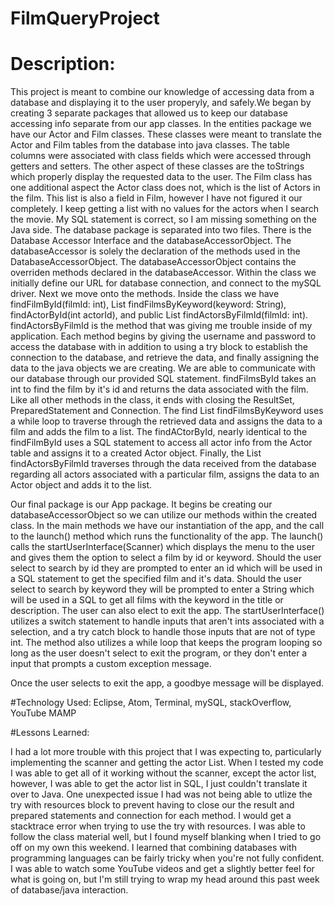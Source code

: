 # FilmQueryProject

# Description:
This project is meant to combine our knowledge of accessing data from a database 
and displaying it to the user properyly, and safely.We began by creating 3 separate 
packages that allowed us to keep our database accessing info separate from our app
 classes. In the entities package we have our Actor and Film classes. These classes
 were meant to translate the Actor and Film tables from the database into java classes.
 The table columns were associated with class fields which were accessed through getters
 and setters. The other aspect of these classes are the toStrings which properly display 
 the requested data to the user. The Film class has one additional aspect the Actor class 
 does not, which is the list of Actors in the film. This list is also a field in Film, however
 I have not figured it our completely. I keep getting a list with no values for the actors when
 I search the movie. My SQL statement is correct, so I am missing something on the Java side. 
 The database package is separated into two files. There is the Database Accessor Interface
 and the databaseAccessorObject. The databaseAccessor is solely the declaration of the 
 methods used in the DatabaseAccessorObject. The databaseAccessorObject contains the overriden
 methods declared in the databaseAccessor. Within the class we initially define our URL
 for database connection, and  connect to the mySQL driver. Next we move onto the methods. Inside
 the class we have findFilmById(filmId: int), List<Film> findFilmsByKeyword(keyword: String), 
 findActorById(int actorId), and public List<Actor> findActorsByFilmId(filmId: int). findActorsByFilmId
 is the method that was giving me trouble inside of my application.
 Each method begins by giving the username and password to access the database with in addition
 to using a try block to establish the connection to the database, and retrieve the data, and finally
 assigning the data to the java objects we are creating. We are able to communicate with our database
 through our provided SQL statement. findFilmsById takes an int to find the film by
 it's id and returns the data associated with the film. Like all other methods in the class, it ends with 
 closing the ResultSet, PreparedStatement and Connection. The find List<Film> findFilmsByKeyword uses a while
 loop to traverse through the retrieved data and assigns the data to a film and adds the film to a list.
 The findACtorById, nearly identical to the findFilmById uses a SQL statement to access all actor info from 
 the Actor table and assigns it to a created Actor object. Finally, the List<Actor> findActorsByFilmId
 traverses through the data received from the database regarding all actors associated with a particular film, 
 assigns the data to an Actor object and adds it to the list.
 
 Our final package is our App package. It begins be creating our databaseAccessorObject so we can utilize
 our methods within the created class. In the main methods we have our instantiation of the app, and the call to 
 the launch() method which runs the functionality of the app.
 The launch() calls the startUserInterface(Scanner) which displays the menu to the user and gives them the option
 to select a film by id or keyword. Should the user select to search by id they are prompted to enter an id
 which will be used in a SQL statement to get the specified film and it's data. Should the user select to search by keyword they will
 be prompted to enter a String which will be used in a SQL to get all films with the keyword in the title or description.
 The user can also elect to exit the app. The startUserInterface() utilizes a switch statement to handle inputs that aren't
 ints associated with a selection, and a try catch block to handle those inputs that are not of type int. The method also utilizes a while 
 loop that keeps the program looping so long as the user doesn't select to exit the program, or they don't enter a input that
 prompts a custom exception message. 
 
 Once the user selects to exit the app, a goodbye message will be displayed.


#Technology Used:
Eclipse, Atom, Terminal, mySQL, stackOverflow, YouTube
MAMP

#Lessons Learned:

I had a lot more trouble with this project that I was expecting to, particularly implementing the scanner and 
getting the actor List. When I tested my code I was able to get all of it working without the scanner, except
the actor list, however, I was able to get the actor list in SQL, I just couldn't translate it over to Java. One 
unexpected issue I had was not being able to utlize the try with resources block to prevent having to close our the 
result and prepared statements and connection for each method. I would get a stacktrace error when trying to use the
try with resources. I was able to follow the class material well, but I found myself blanking when I tried to 
go off on my own this weekend. I learned that combining databases with programming languages can be fairly tricky
when you're not fully confident. I was able to watch some YouTube videos and get a slightly better feel for what is
going on, but I'm still trying to wrap my head around this past week of database/java interaction. 

